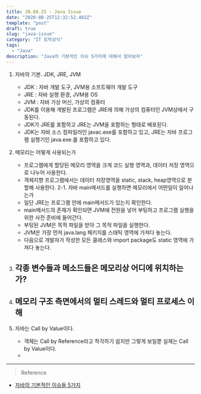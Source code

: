 ```yaml
---
title: 20.08.25 - Java Issue
date: "2020-08-25T12:32:52.482Z"
template: "post"
draft: true
slug: "java-issue"
category: "IT 토막상식"
tags:
  - "Java"
description: "Java의 기본적인 이슈 5가지에 대해서 알아보자"
---
```


1. 자바의 기본. JDK, JRE, JVM
    - JDK : 자바 개발 도구, JVM용 소프트웨어 개발 도구
    - JRE : 자바 실행 환경, JVM용 OS
    - JVM : 자바 가상 머신, 가상의 컴퓨터
    - JDK를 이용해 개발된 프로그램은 JRE에 의해 가상의 컴퓨터인 JVM상에서 구동된다.
    - JDK가 JRE를 포함하고 JRE는 JVM을 포함하는 형태로 배포된다.
    - JDK는 자바 소스 컴파일러인 javac.exe를 포함하고 있고, JRE는 자바 프로그램 실행기인 java.exe.를 포함하고 있다.

2. 메모리는 어떻게 사용되는가
    - 프로그램에게 할당된 메모리 영역을 크게 코드 실행 영역과, 데이터 저장 영역으로 나누어 사용한다.
    - 객체지향 프로그램에서는 데이터 저장영역을 static, stack, heap영역으로 분할해 사용한다.
2-1. 자바 main메서드를 실행하면 메모리에서 어떤일이 일어나는가
    - 일단 JRE는 프로그램 안에 main메서드가 있는지 확인한다.
    - main메서드의 존재가 확인되면 JVM에 전원을 넣어 부팅하고 프로그램 실행을 위한 사전 준비에 들어간다.
    - 부팅된 JVM은 목적 파일을 받아 그 목적 파일을 실행한다.
    - JVM은 가장 먼저 java.lang 패키지를 스태틱 영역에 가져다 놓는다.
    - 다음으로 개발자가 작성한 모든 클래스와 import package도 static 영역에 가져다 놓는다.
    
3. 각종 변수들과 메소드들은 메모리상 어디에 위치하는가?
    - 
4. 메모리 구조 측면에서의 멀티 스레드와 멀티 프로세스 이해
    - 

5. 자바는 Call by Value이다.
    - 객체는 Call by Reference라고 착각하기 쉽지만 그렇게 보일뿐 실제는 Call by Value이다.
    - 

<hr>

> Reference
- [자바의 기본적인 이슈들 5가지](https://asfirstalways.tistory.com/m/329?category=660807)
